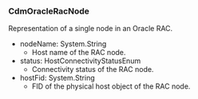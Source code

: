 ### CdmOracleRacNode
Representation of a single node in an Oracle RAC.

- nodeName: System.String
  - Host name of the RAC node.
- status: HostConnectivityStatusEnum
  - Connectivity status of the RAC node.
- hostFid: System.String
  - FID of the physical host object of the RAC node.
